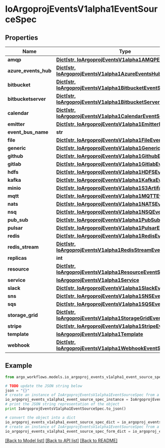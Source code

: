 # IoArgoprojEventsV1alpha1EventSourceSpec


## Properties

Name | Type | Description | Notes
------------ | ------------- | ------------- | -------------
**amqp** | [**Dict[str, IoArgoprojEventsV1alpha1AMQPEventSource]**](IoArgoprojEventsV1alpha1AMQPEventSource.md) |  | [optional] 
**azure_events_hub** | [**Dict[str, IoArgoprojEventsV1alpha1AzureEventsHubEventSource]**](IoArgoprojEventsV1alpha1AzureEventsHubEventSource.md) |  | [optional] 
**bitbucket** | [**Dict[str, IoArgoprojEventsV1alpha1BitbucketEventSource]**](IoArgoprojEventsV1alpha1BitbucketEventSource.md) |  | [optional] 
**bitbucketserver** | [**Dict[str, IoArgoprojEventsV1alpha1BitbucketServerEventSource]**](IoArgoprojEventsV1alpha1BitbucketServerEventSource.md) |  | [optional] 
**calendar** | [**Dict[str, IoArgoprojEventsV1alpha1CalendarEventSource]**](IoArgoprojEventsV1alpha1CalendarEventSource.md) |  | [optional] 
**emitter** | [**Dict[str, IoArgoprojEventsV1alpha1EmitterEventSource]**](IoArgoprojEventsV1alpha1EmitterEventSource.md) |  | [optional] 
**event_bus_name** | **str** |  | [optional] 
**file** | [**Dict[str, IoArgoprojEventsV1alpha1FileEventSource]**](IoArgoprojEventsV1alpha1FileEventSource.md) |  | [optional] 
**generic** | [**Dict[str, IoArgoprojEventsV1alpha1GenericEventSource]**](IoArgoprojEventsV1alpha1GenericEventSource.md) |  | [optional] 
**github** | [**Dict[str, IoArgoprojEventsV1alpha1GithubEventSource]**](IoArgoprojEventsV1alpha1GithubEventSource.md) |  | [optional] 
**gitlab** | [**Dict[str, IoArgoprojEventsV1alpha1GitlabEventSource]**](IoArgoprojEventsV1alpha1GitlabEventSource.md) |  | [optional] 
**hdfs** | [**Dict[str, IoArgoprojEventsV1alpha1HDFSEventSource]**](IoArgoprojEventsV1alpha1HDFSEventSource.md) |  | [optional] 
**kafka** | [**Dict[str, IoArgoprojEventsV1alpha1KafkaEventSource]**](IoArgoprojEventsV1alpha1KafkaEventSource.md) |  | [optional] 
**minio** | [**Dict[str, IoArgoprojEventsV1alpha1S3Artifact]**](IoArgoprojEventsV1alpha1S3Artifact.md) |  | [optional] 
**mqtt** | [**Dict[str, IoArgoprojEventsV1alpha1MQTTEventSource]**](IoArgoprojEventsV1alpha1MQTTEventSource.md) |  | [optional] 
**nats** | [**Dict[str, IoArgoprojEventsV1alpha1NATSEventsSource]**](IoArgoprojEventsV1alpha1NATSEventsSource.md) |  | [optional] 
**nsq** | [**Dict[str, IoArgoprojEventsV1alpha1NSQEventSource]**](IoArgoprojEventsV1alpha1NSQEventSource.md) |  | [optional] 
**pub_sub** | [**Dict[str, IoArgoprojEventsV1alpha1PubSubEventSource]**](IoArgoprojEventsV1alpha1PubSubEventSource.md) |  | [optional] 
**pulsar** | [**Dict[str, IoArgoprojEventsV1alpha1PulsarEventSource]**](IoArgoprojEventsV1alpha1PulsarEventSource.md) |  | [optional] 
**redis** | [**Dict[str, IoArgoprojEventsV1alpha1RedisEventSource]**](IoArgoprojEventsV1alpha1RedisEventSource.md) |  | [optional] 
**redis_stream** | [**Dict[str, IoArgoprojEventsV1alpha1RedisStreamEventSource]**](IoArgoprojEventsV1alpha1RedisStreamEventSource.md) |  | [optional] 
**replicas** | **int** |  | [optional] 
**resource** | [**Dict[str, IoArgoprojEventsV1alpha1ResourceEventSource]**](IoArgoprojEventsV1alpha1ResourceEventSource.md) |  | [optional] 
**service** | [**IoArgoprojEventsV1alpha1Service**](IoArgoprojEventsV1alpha1Service.md) |  | [optional] 
**slack** | [**Dict[str, IoArgoprojEventsV1alpha1SlackEventSource]**](IoArgoprojEventsV1alpha1SlackEventSource.md) |  | [optional] 
**sns** | [**Dict[str, IoArgoprojEventsV1alpha1SNSEventSource]**](IoArgoprojEventsV1alpha1SNSEventSource.md) |  | [optional] 
**sqs** | [**Dict[str, IoArgoprojEventsV1alpha1SQSEventSource]**](IoArgoprojEventsV1alpha1SQSEventSource.md) |  | [optional] 
**storage_grid** | [**Dict[str, IoArgoprojEventsV1alpha1StorageGridEventSource]**](IoArgoprojEventsV1alpha1StorageGridEventSource.md) |  | [optional] 
**stripe** | [**Dict[str, IoArgoprojEventsV1alpha1StripeEventSource]**](IoArgoprojEventsV1alpha1StripeEventSource.md) |  | [optional] 
**template** | [**IoArgoprojEventsV1alpha1Template**](IoArgoprojEventsV1alpha1Template.md) |  | [optional] 
**webhook** | [**Dict[str, IoArgoprojEventsV1alpha1WebhookEventSource]**](IoArgoprojEventsV1alpha1WebhookEventSource.md) |  | [optional] 

## Example

```python
from argo_workflows.models.io_argoproj_events_v1alpha1_event_source_spec import IoArgoprojEventsV1alpha1EventSourceSpec

# TODO update the JSON string below
json = "{}"
# create an instance of IoArgoprojEventsV1alpha1EventSourceSpec from a JSON string
io_argoproj_events_v1alpha1_event_source_spec_instance = IoArgoprojEventsV1alpha1EventSourceSpec.from_json(json)
# print the JSON string representation of the object
print IoArgoprojEventsV1alpha1EventSourceSpec.to_json()

# convert the object into a dict
io_argoproj_events_v1alpha1_event_source_spec_dict = io_argoproj_events_v1alpha1_event_source_spec_instance.to_dict()
# create an instance of IoArgoprojEventsV1alpha1EventSourceSpec from a dict
io_argoproj_events_v1alpha1_event_source_spec_form_dict = io_argoproj_events_v1alpha1_event_source_spec.from_dict(io_argoproj_events_v1alpha1_event_source_spec_dict)
```
[[Back to Model list]](../README.md#documentation-for-models) [[Back to API list]](../README.md#documentation-for-api-endpoints) [[Back to README]](../README.md)


